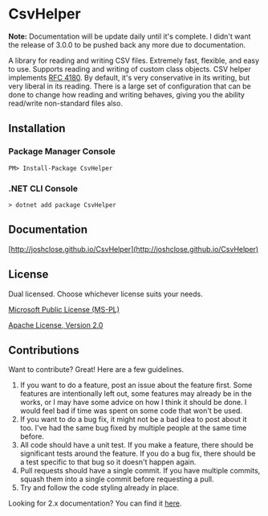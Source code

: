 # CsvHelper

**Note:** Documentation will be update daily until it's complete. I didn't want the release of 3.0.0 to be pushed back any more due to documentation.

A library for reading and writing CSV files. Extremely fast, flexible, and easy to use. Supports reading and writing of custom class objects. CSV helper implements [RFC 4180](https://tools.ietf.org/html/rfc4180). By default, it's very conservative in its writing, but very liberal in its reading. There is a large set of configuration that can be done to change how reading and writing behaves, giving you the ability read/write non-standard files also.

## Installation

### Package Manager Console

```
PM> Install-Package CsvHelper
```

### .NET CLI Console

```
> dotnet add package CsvHelper
```

## Documentation

[http://joshclose.github.io/CsvHelper](http://joshclose.github.io/CsvHelper)

## License

Dual licensed. Choose whichever license suits your needs.

[Microsoft Public License (MS-PL)](http://www.opensource.org/licenses/MS-PL)

[Apache License, Version 2.0](http://opensource.org/licenses/Apache-2.0)

## Contributions

Want to contribute? Great! Here are a few guidelines.
1. If you want to do a feature, post an issue about the feature first. Some features are intentionally left out, some features may already be in the works, or I may have some advice on how I think it should be done. I would feel bad if time was spent on some code that won't be used.
2. If you want to do a bug fix, it might not be a bad idea to post about it too. I've had the same bug fixed by multiple people at the same time before.
3. All code should have a unit test. If you make a feature, there should be significant tests around the feature. If you do a bug fix, there should be a test specific to that bug so it doesn't happen again.
4. Pull requests should have a single commit. If you have multiple commits, squash them into a single commit before requesting a pull.
5. Try and follow the code styling already in place.

Looking for 2.x documentation? You can find it [here](/2.x).

<br/>